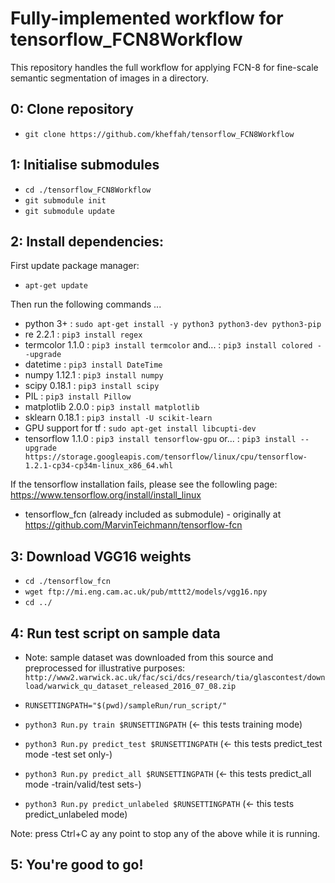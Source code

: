 # Fully-implemented workflow for tensorflow_FCN8Workflow 

This repository handles the full workflow for applying FCN-8 for fine-scale semantic segmentation of images in a directory.

## 0: Clone repository

* `git clone https://github.com/kheffah/tensorflow_FCN8Workflow`

## 1: Initialise submodules

* `cd ./tensorflow_FCN8Workflow`
* `git submodule init`
* `git submodule update`

## 2: Install dependencies:

First update package manager: 

* `apt-get update`

Then run the following commands ...

* python 3+                 : `sudo apt-get install -y python3 python3-dev python3-pip`
* re 2.2.1                  : `pip3 install regex`
* termcolor 1.1.0           : `pip3 install termcolor`
                     and... : `pip3 install colored --upgrade`
* datetime                  : `pip3 install DateTime`
* numpy 1.12.1              : `pip3 install numpy`
* scipy 0.18.1              : `pip3 install scipy`
* PIL                       : `pip3 install Pillow`
* matplotlib 2.0.0          : `pip3 install matplotlib`
* sklearn 0.18.1            : `pip3 install -U scikit-learn`
* GPU support for tf        : `sudo apt-get install libcupti-dev`
* tensorflow 1.1.0          : `pip3 install tensorflow-gpu`
                      or... : `pip3 install --upgrade  https://storage.googleapis.com/tensorflow/linux/cpu/tensorflow-1.2.1-cp34-cp34m-linux_x86_64.whl`

If the tensorflow installation fails, please see the followling page: https://www.tensorflow.org/install/install_linux

* tensorflow_fcn (already included as submodule) - originally at https://github.com/MarvinTeichmann/tensorflow-fcn

## 3: Download VGG16 weights

* `cd ./tensorflow_fcn`
* `wget ftp://mi.eng.cam.ac.uk/pub/mttt2/models/vgg16.npy`
* `cd ../`

## 4: Run test script on sample data

* Note: sample dataset was downloaded from this source and preprocessed for illustrative purposes: `http://www2.warwick.ac.uk/fac/sci/dcs/research/tia/glascontest/download/warwick_qu_dataset_released_2016_07_08.zip`

* `RUNSETTINGPATH="$(pwd)/sampleRun/run_script/"`
* `python3 Run.py train $RUNSETTINGPATH` (<- this tests training mode)
* `python3 Run.py predict_test $RUNSETTINGPATH` (<- this tests predict_test mode -test set only-)
* `python3 Run.py predict_all $RUNSETTINGPATH` (<- this tests predict_all mode -train/valid/test sets-)
* `python3 Run.py predict_unlabeled $RUNSETTINGPATH` (<- this tests predict_unlabeled mode)

Note: press Ctrl+C ay any point to stop any of the above while it is running.

## 5: You're good to go!
